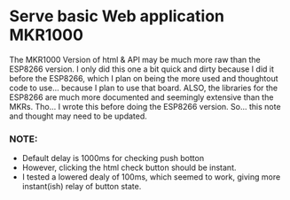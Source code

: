 # Serve basic Web application MKR1000

The MKR1000 Version of html & API may be much more raw than the ESP8266 version. I only did this one a bit quick and dirty because I did it before the ESP8266, which I plan on being the more used and thoughtout code to use... because I plan to use that board. ALSO, the libraries for the ESP8266 are much more documented and seemingly extensive than the MKRs. Tho... I wrote this before doing the ESP8266 version. So... this note and thought may need to be updated. 

### NOTE: 
- Default delay is 1000ms for checking push botton
- However, clicking the html check button should be instant.
- I tested a lowered dealy of 100ms, which seemed to work, giving more instant(ish) relay of button state.